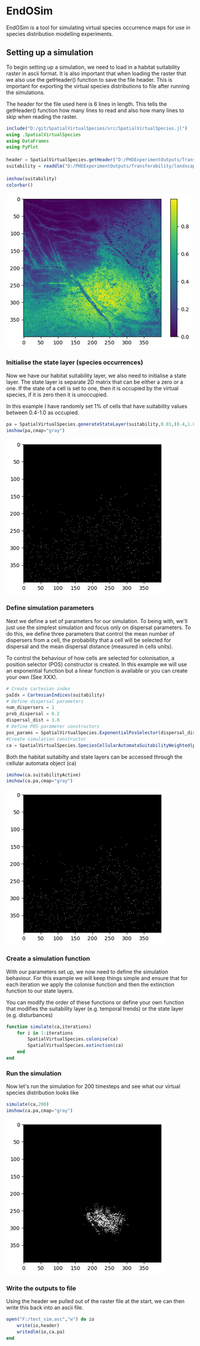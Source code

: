 # EndOSim

EndOSim is a tool for simulating virtual species occurrence maps for use in species distribution modelling experiments.

## Setting up a simulation

To begin setting up a simulation, we need to load in a habitat suitability raster in ascii format. It is also important that when loading the raster that we also use the getHeader() function to save the file header. This is important for exporting the virtual species distributions to file after running the simulations.

The header for the file used here is 6 lines in length. This tells the getHeader() function how many lines to read and also how many lines to skip when reading the raster.


```julia
include("D:/git/SpatialVirtualSpecies/src/SpatialVirtualSpecies.jl")
using .SpatialVirtualSpecies
using DataFrames
using PyPlot

header = SpatialVirtualSpecies.getHeader("D:/PHDExperimentOutputs/Transferability/landscapes/suitability/suitability789.asc",6)
suitability = readdlm("D:/PHDExperimentOutputs/Transferability/landscapes/suitability/suitability789.asc",skipstart=6)

imshow(suitability)
colorbar()
```


![png](img/readme/output_1_0.png)



### Initialise the state layer (species occurrences)

Now we have our habitat suitability layer, we also need to initialise a state layer. The state layer is separate 2D matrix that can be either a zero or a one. If the state of a cell is set to one, then it is occupied by the virtual species, if it is zero then it is unoccupied.

In this example I have randomly set 1% of cells that have suitability values between 0.4-1.0 as occupied. 


```julia
pa = SpatialVirtualSpecies.generateStateLayer(suitability,0.01,(0.4,1.0))
imshow(pa,cmap="gray")
```


![png](img/readme/output_3_0.png)





### Define simulation parameters

Next we define a set of parameters for our simulation. To being with, we'll just use the simplest simulation and focus only on dispersal parameters. To do this, we define three parameters that control the mean number of dispersers from a cell, the probability that a cell will be selected for dispersal and the mean dispersal distance (measured in cells units).

To control the behaviour of how cells are selected for colonisation, a position selector (POS) constructor is created. In this example we will use an exponential function but a linear function is available or you can create your own (See XXX). 


```julia
# Create cartesian index 
paIdx = CartesianIndices(suitability)
# Define dispersal parameters
num_dispersers = 1
prob_dispersal = 0.2
dispersal_dist = 3.0
# Define POS parameter constructors
pos_params = SpatialVirtualSpecies.ExponentialPosSelector(dispersal_dist)
#Create simulation constructor
ca = SpatialVirtualSpecies.SpeciesCellularAutomataSuitabilityWeighted(pa,paIdx,suitability,suitability,pos_params,prob_dispersal,num_dispersers)
```





Both the habitat suitabilty and state layers can be accessed through the cellular automata object (ca)


```julia
imshow(ca.suitabilityActive)
imshow(ca.pa,cmap="gray")
```


![png](img/readme/output_7_0.png)




### Create a simulation function

With our parameters set up, we now need to define the simulation behaviour. For this example we will keep things simple and ensure that for each iteration we apply the colonise function and then the extinction function to our state layers.

You can modify the order of these functions or define your own function that modifies the suitability layer (e.g. temporal trends) or the state layer (e.g. disturbances)


```julia
function simulate(ca,iterations)
    for i in 1:iterations
        SpatialVirtualSpecies.colonise(ca)
        SpatialVirtualSpecies.extinction(ca)
    end
end  
```




### Run the simulation

Now let's run the simulation for 200 timesteps and see what our virtual species distribution looks like


```julia
simulate(ca,200)
imshow(ca.pa,cmap="gray")
```


![png](img/readme/output_11_0.png)





### Write the outputs to file

Using the header we pulled out of the raster file at the start, we can then write this back into an ascii file.


```julia
open("F:/test_sim.asc","w") do io
    write(io,header)
    writedlm(io,ca.pa)
end
```
